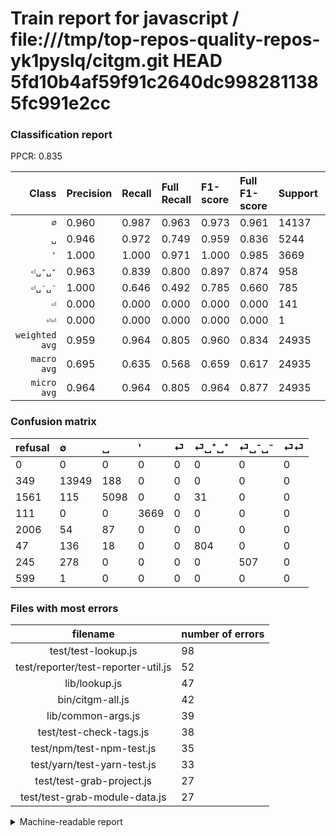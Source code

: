 # Train report for javascript / file:///tmp/top-repos-quality-repos-yk1pyslq/citgm.git HEAD 5fd10b4af59f91c2640dc9982811385fc991e2cc

### Classification report

PPCR: 0.835

| Class | Precision | Recall | Full Recall | F1-score | Full F1-score | Support | Full Support | PPCR |
|------:|:----------|:-------|:------------|:---------|:---------|:--------|:-------------|:-----|
| `∅` | 0.960| 0.987| 0.963| 0.973| 0.961| 14137| 14486| 0.976 |
| `␣` | 0.946| 0.972| 0.749| 0.959| 0.836| 5244| 6805| 0.771 |
| `'` | 1.000| 1.000| 0.971| 1.000| 0.985| 3669| 3780| 0.971 |
| `⏎␣⁺␣⁺` | 0.963| 0.839| 0.800| 0.897| 0.874| 958| 1005| 0.953 |
| `⏎␣⁻␣⁻` | 1.000| 0.646| 0.492| 0.785| 0.660| 785| 1030| 0.762 |
| `⏎` | 0.000| 0.000| 0.000| 0.000| 0.000| 141| 2147| 0.066 |
| `⏎⏎` | 0.000| 0.000| 0.000| 0.000| 0.000| 1| 600| 0.002 |
| `weighted avg` | 0.959| 0.964| 0.805| 0.960| 0.834| 24935| 29853| 0.835 |
| `macro avg` | 0.695| 0.635| 0.568| 0.659| 0.617| 24935| 29853| 0.835 |
| `micro avg` | 0.964| 0.964| 0.805| 0.964| 0.877| 24935| 29853| 0.835 |

### Confusion matrix

|refusal|  ∅| ␣| '| ⏎| ⏎␣⁺␣⁺| ⏎␣⁻␣⁻| ⏎⏎| 
|:---|:---|:---|:---|:---|:---|:---|:---|
|0 |0 |0 |0 |0 |0 |0 |0 |
|349 |13949 |188 |0 |0 |0 |0 |0 |
|1561 |115 |5098 |0 |0 |31 |0 |0 |
|111 |0 |0 |3669 |0 |0 |0 |0 |
|2006 |54 |87 |0 |0 |0 |0 |0 |
|47 |136 |18 |0 |0 |804 |0 |0 |
|245 |278 |0 |0 |0 |0 |507 |0 |
|599 |1 |0 |0 |0 |0 |0 |0 |

### Files with most errors

| filename | number of errors|
|:----:|:-----|
| test/test-lookup.js | 98 |
| test/reporter/test-reporter-util.js | 52 |
| lib/lookup.js | 47 |
| bin/citgm-all.js | 42 |
| lib/common-args.js | 39 |
| test/test-check-tags.js | 38 |
| test/npm/test-npm-test.js | 35 |
| test/yarn/test-yarn-test.js | 33 |
| test/test-grab-project.js | 27 |
| test/test-grab-module-data.js | 27 |

<details>
    <summary>Machine-readable report</summary>
```json
{
  "cl_report": {"\u0027": {"f1-score": 1.0, "precision": 1.0, "recall": 1.0, "support": 3669}, "macro avg": {"f1-score": 0.659063541982302, "precision": 0.6954771430382761, "recall": 0.6348526468052126, "support": 24935}, "micro avg": {"f1-score": 0.9635853218367756, "precision": 0.9635853218367756, "recall": 0.9635853218367756, "support": 24935}, "weighted avg": {"f1-score": 0.9596194657543928, "precision": 0.958665970935822, "recall": 0.9635853218367756, "support": 24935}, "\u2205": {"f1-score": 0.9730728985001744, "precision": 0.9598155921007363, "recall": 0.986701563273679, "support": 14137}, "\u23ce": {"f1-score": 0.0, "precision": 0.0, "recall": 0.0, "support": 141}, "\u23ce\u23ce": {"f1-score": 0.0, "precision": 0.0, "recall": 0.0, "support": 1}, "\u23ce\u2423\u207a\u2423\u207a": {"f1-score": 0.8968209704406023, "precision": 0.962874251497006, "recall": 0.8392484342379958, "support": 958}, "\u23ce\u2423\u207b\u2423\u207b": {"f1-score": 0.7848297213622291, "precision": 1.0, "recall": 0.6458598726114649, "support": 785}, "\u2423": {"f1-score": 0.9587212035731076, "precision": 0.945650157670191, "recall": 0.9721586575133486, "support": 5244}},
  "cl_report_full": {"\u0027": {"f1-score": 0.9850986709625452, "precision": 1.0, "recall": 0.9706349206349206, "support": 3780}, "macro avg": {"f1-score": 0.6165886284001421, "precision": 0.6954771430382761, "recall": 0.5678503840942214, "support": 29853}, "micro avg": {"f1-score": 0.8770898736949696, "precision": 0.9635853218367756, "recall": 0.8048437342980604, "support": 29853}, "weighted avg": {"f1-score": 0.8339846004418171, "precision": 0.8748442907872376, "recall": 0.8048437342980604, "support": 29853}, "\u2205": {"f1-score": 0.9613701368069197, "precision": 0.9598155921007363, "recall": 0.9629297252519674, "support": 14486}, "\u23ce": {"f1-score": 0.0, "precision": 0.0, "recall": 0.0, "support": 2147}, "\u23ce\u23ce": {"f1-score": 0.0, "precision": 0.0, "recall": 0.0, "support": 600}, "\u23ce\u2423\u207a\u2423\u207a": {"f1-score": 0.8739130434782609, "precision": 0.962874251497006, "recall": 0.8, "support": 1005}, "\u23ce\u2423\u207b\u2423\u207b": {"f1-score": 0.6597267404033832, "precision": 1.0, "recall": 0.49223300970873785, "support": 1030}, "\u2423": {"f1-score": 0.8360118071498851, "precision": 0.945650157670191, "recall": 0.7491550330639236, "support": 6805}},
  "ppcr": 0.8352594379124376
}
```
</details>
